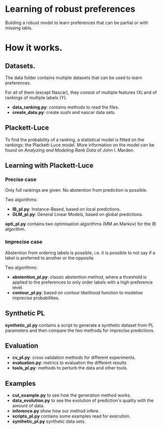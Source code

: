 # Learning of robust preferences

Building a robust model to learn preferences that can be partial or with missing labls.

# How it works.

## Datasets.

The data folder contains multiple datasets that can be used to learn preferences.

For all of them (except Nascar), they consist of multiple features (X)
and of rankings of multiple labels (Y).

* **data_ranking.py**: contains methods to read the files.
* **create_data.py**: create sushi and nascar data sets.

## Plackett-Luce

To find the probability of a ranking, a statistical model is fitted on the rankings:
the Plackett-Luce model. More information on the model can be found on *Analyzing and
Modeling Rank Data* of John I. Marden.

## Learning with Plackett-Luce

### Precise case

Only full rankings are given. No abstention from prediction is possible.

Two algorithms:
* **IB_pl.py**: Instance-Based, based on local predictions.
* **GLM_pl.py**: General Linear Models, based on global predictions.

**opti_pl.py** contains two optimisation algorithms (MM an Markov) for the IB algorithm.

### Imprecise case

Abstention from ordering labels is possible, i.e. it is possible to not say if
a label is preferred to another or the opposite.

Two algorithms:
* **abstention_pl.py**: classic abstention method, where a threshold is applied to
the preferences to only order labels with a high preference level.
* **contour_pl.py**: based on contour likelihood function to modelise imprecise probabilities.

## Synthetic PL

**synthetic_pl.py** contains a script to generate a synthetic dataset from PL parameters
and then compare the two methods for imprecise predictions.

## Evaluation
 
* **cv_pl.py**: cross validation methods for different experiments.
* **evaluation.py**: metrics to evaluation the different results
* **tools_pl.py**: methods to perturb the data and other tools.

## Examples

* **cut_example.py** to see how the generation method works.
* **data_evolution.py** to see the evolution of prediction's quality with the amount of data.
* **inference.py** show how our method infere.
* **scripts_pl.py** contains some examples read for execution.
* **synthetic_pl.py** synthetic data sets.